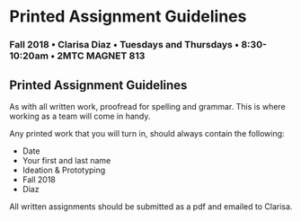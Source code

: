 # Printed Assignment Guidelines

### Fall 2018 • Clarisa Diaz • Tuesdays and Thursdays • 8:30-10:20am • 2MTC MAGNET 813

## Printed Assignment Guidelines

As with all written work, proofread for spelling and grammar. This is where working as a team will come in handy.

Any printed work that you will turn in, should always contain the following:

* Date
* Your first and last name
* Ideation & Prototyping
* Fall 2018
* Diaz

All written assignments should be submitted as a pdf and emailed to Clarisa.

